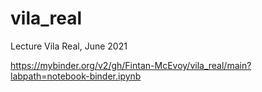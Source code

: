# vila_real
Lecture Vila Real, June 2021


https://mybinder.org/v2/gh/Fintan-McEvoy/vila_real/main?labpath=notebook-binder.ipynb
